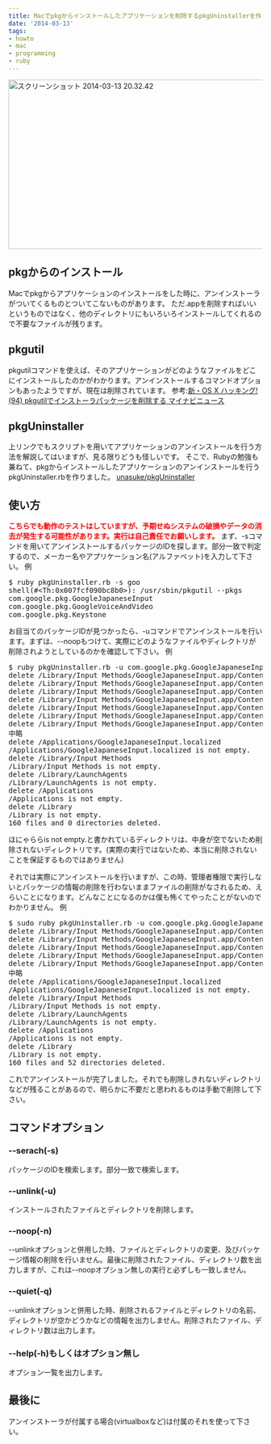 ```yaml
---
title: Macでpkgからインストールしたアプリケーションを削除するpkgUninstallerを作りました
date: '2014-03-13'
tags:
- howto
- mac
- programming
- ruby
---
```


<a href="http://unasuke.com/wp/wp-content/uploads/2014/03/24e69ff13d55ac29245f0fa07c3cc268.png"><img src="http://unasuke.com/wp/wp-content/uploads/2014/03/24e69ff13d55ac29245f0fa07c3cc268.png" alt="スクリーンショット 2014-03-13 20.32.42" width="666" height="335" class="alignnone size-full wp-image-506" /></a>

<h2>pkgからのインストール</h2>

Macでpkgからアプリケーションのインストールをした時に、アンインストーラがついてくるものとついてこないものがあります。
ただ.appを削除すればいいというものではなく、他のディレクトリにもいろいろインストールしてくれるので不要なファイルが残ります。

<h2>pkgutil</h2>

pkgutilコマンドを使えば、そのアプリケーションがどのようなファイルをどこにインストールしたのかがわかります。アンインストールするコマンドオプションもあったようですが、現在は削除されています。
参考:<a href="http://news.mynavi.jp/column/osxhack/094/" target="_blank">新・OS X ハッキング! (94) pkgutilでインストーラパッケージを削除する   マイナビニュース</a>

<h2>pkgUninstaller</h2>

上リンクでもスクリプトを用いてアプリケーションのアンインストールを行う方法を解説してはいますが、見る限りどうも怪しいです。
そこで、Rubyの勉強も兼ねて、pkgからインストールしたアプリケーションのアンインストールを行うpkgUninstaller.rbを作りました。
<a href="https://github.com/unasuke/pkgUninstaller" target="_blank">unasuke/pkgUninstaller</a>

<h2>使い方</h2>

<font color="red"><strong>こちらでも動作のテストはしていますが、予期せぬシステムの破損やデータの消去が発生する可能性があります。実行は自己責任でお願いします。</strong></font>
まず、-sコマンドを用いてアンインストールするパッケージのIDを探します。部分一致で判定するので、メーカー名やアプリケーション名(アルファベット)を入力して下さい。
例

<pre class="lang:sh highlight:0 decode:true " >$ ruby pkgUninstaller.rb -s goo
shell(#&lt;Th:0x007fcf090bc8b0&gt;): /usr/sbin/pkgutil --pkgs
com.google.pkg.GoogleJapaneseInput
com.google.pkg.GoogleVoiceAndVideo
com.google.pkg.Keystone</pre>

お目当てのパッケージIDが見つかったら、-uコマンドでアンインストールを行います。まずは、--noopもつけて、実際にどのようなファイルやディレクトリが削除されようとしているのかを確認して下さい。
例

<pre class="lang:sh highlight:0 decode:true " >$ ruby pkgUninstaller.rb -u com.google.pkg.GoogleJapaneseInput -n
delete /Library/Input Methods/GoogleJapaneseInput.app/Contents/Resources/GoogleJapaneseInputConverter.app/Contents/Frameworks/GoogleBreakpad.framework/Versions/A/Resources/Reporter.app/Contents/Resources/English.lproj/Localizable.strings
delete /Library/Input Methods/GoogleJapaneseInput.app/Contents/Resources/GoogleJapaneseInputRenderer.app/Contents/Frameworks/GoogleBreakpad.framework/Versions/A/Resources/Reporter.app/Contents/Resources/English.lproj/Localizable.strings
delete /Library/Input Methods/GoogleJapaneseInput.app/Contents/Resources/GoogleJapaneseInputTool.app/Contents/Frameworks/GoogleBreakpad.framework/Versions/A/Resources/Reporter.app/Contents/Resources/English.lproj/Localizable.strings
delete /Library/Input Methods/GoogleJapaneseInput.app/Contents/Resources/GoogleJapaneseInputConverter.app/Contents/Frameworks/GoogleBreakpad.framework/Versions/A/Resources/Reporter.app/Contents/Resources/English.lproj/Breakpad.nib
delete /Library/Input Methods/GoogleJapaneseInput.app/Contents/Resources/GoogleJapaneseInputRenderer.app/Contents/Frameworks/GoogleBreakpad.framework/Versions/A/Resources/Reporter.app/Contents/Resources/English.lproj/Breakpad.nib
delete /Library/Input Methods/GoogleJapaneseInput.app/Contents/Resources/GoogleJapaneseInputTool.app/Contents/Frameworks/GoogleBreakpad.framework/Versions/A/Resources/Reporter.app/Contents/Resources/English.lproj/Breakpad.nib
delete /Library/Input Methods/GoogleJapaneseInput.app/Contents/Resources/GoogleJapaneseInputConverter.app/Contents/Frameworks/GoogleBreakpad.framework/Versions/A/Resources/Reporter.app/Contents/Resources/ReporterIcon.icns
中略
delete /Applications/GoogleJapaneseInput.localized
/Applications/GoogleJapaneseInput.localized is not empty.
delete /Library/Input Methods
/Library/Input Methods is not empty.
delete /Library/LaunchAgents
/Library/LaunchAgents is not empty.
delete /Applications
/Applications is not empty.
delete /Library
/Library is not empty.
160 files and 0 directories deleted.</pre>

ほにゃららis not empty.と書かれているディレクトリは、中身が空でないため削除されないディレクトリです。(実際の実行ではないため、本当に削除されないことを保証するものではありません)

それでは実際にアンインストールを行いますが、この時、管理者権限で実行しないとパッケージの情報の削除を行わないままファイルの削除がなされるため、えらいことになります。どんなことになるのかは僕も怖くてやったことがないのでわかりません。
例

<pre class="lang:sh highlight:0 decode:true " >$ sudo ruby pkgUninstaller.rb -u com.google.pkg.GoogleJapaneseInput
delete /Library/Input Methods/GoogleJapaneseInput.app/Contents/Resources/GoogleJapaneseInputConverter.app/Contents/Frameworks/GoogleBreakpad.framework/Versions/A/Resources/Reporter.app/Contents/Resources/English.lproj/Localizable.strings
delete /Library/Input Methods/GoogleJapaneseInput.app/Contents/Resources/GoogleJapaneseInputRenderer.app/Contents/Frameworks/GoogleBreakpad.framework/Versions/A/Resources/Reporter.app/Contents/Resources/English.lproj/Localizable.strings
delete /Library/Input Methods/GoogleJapaneseInput.app/Contents/Resources/GoogleJapaneseInputTool.app/Contents/Frameworks/GoogleBreakpad.framework/Versions/A/Resources/Reporter.app/Contents/Resources/English.lproj/Localizable.strings
delete /Library/Input Methods/GoogleJapaneseInput.app/Contents/Resources/GoogleJapaneseInputConverter.app/Contents/Frameworks/GoogleBreakpad.framework/Versions/A/Resources/Reporter.app/Contents/Resources/English.lproj/Breakpad.nib
delete /Library/Input Methods/GoogleJapaneseInput.app/Contents/Resources/GoogleJapaneseInputRenderer.app/Contents/Frameworks/GoogleBreakpad.framework/Versions/A/Resources/Reporter.app/Contents/Resources/English.lproj/Breakpad.nib
中略
delete /Applications/GoogleJapaneseInput.localized
/Applications/GoogleJapaneseInput.localized is not empty.
delete /Library/Input Methods
/Library/Input Methods is not empty.
delete /Library/LaunchAgents
/Library/LaunchAgents is not empty.
delete /Applications
/Applications is not empty.
delete /Library
/Library is not empty.
160 files and 52 directories deleted.</pre>

これでアンインストールが完了しました。それでも削除しきれないディレクトリなどが残ることがあるので、明らかに不要だと思われるものは手動で削除して下さい。

<h2>コマンドオプション</h2>

<h3>--serach(-s)</h3>

パッケージのIDを検索します。部分一致で検索します。

<h3>--unlink(-u)</h3>

インストールされたファイルとディレクトリを削除します。

<h3>--noop(-n)</h3>

--unlinkオプションと併用した時、ファイルとディレクトリの変更、及びパッケージ情報の削除を行いません。最後に削除されたファイル、ディレクトリ数を出力しますが、これは--noopオプション無しの実行と必ずしも一致しません。

<h3>--quiet(-q)</h3>

--unlinkオプションと併用した時、削除されるファイルとディレクトリの名前、ディレクトリが空かどうかなどの情報を出力しません。削除されたファイル、ディレクトリ数は出力します。

<h3>--help(-h)もしくはオプション無し</h3>

オプション一覧を出力します。

<h2>最後に</h2>

アンインストーラが付属する場合(virtualboxなど)は付属のそれを使って下さい。
